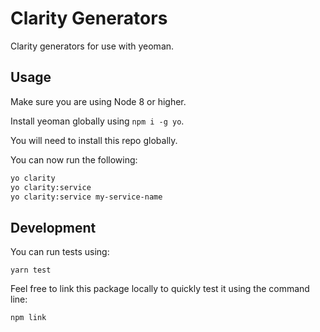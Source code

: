# Clarity Generators

Clarity generators for use with yeoman.

## Usage

Make sure you are using Node 8 or higher.

Install yeoman globally using `npm i -g yo`.

You will need to install this repo globally.

You can now run the following:

```sh
yo clarity
yo clarity:service
yo clarity:service my-service-name
```

## Development

You can run tests using:

```
yarn test
```

Feel free to link this package locally to quickly test it using the command line:

```
npm link
```